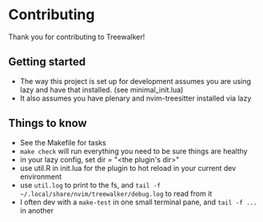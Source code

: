 # Contributing

Thank you for contributing to Treewalker!

## Getting started

* The way this project is set up for development assumes you are using lazy and have that installed. (see minimal_init.lua)
* It also assumes you have plenary and nvim-treesitter installed via lazy

## Things to know

* See the Makefile for tasks
* `make check` will run everything you need to be sure things are healthy
* in your lazy config, set dir = "<the plugin's dir>"
* use util.R in init.lua for the plugin to hot reload in your current dev environment
* use `util.log` to print to the fs, and `tail -f ~/.local/share/nvim/treewalker/debug.log` to read from it
* I often dev with a `make-test` in one small terminal pane, and `tail -f ...` in another
